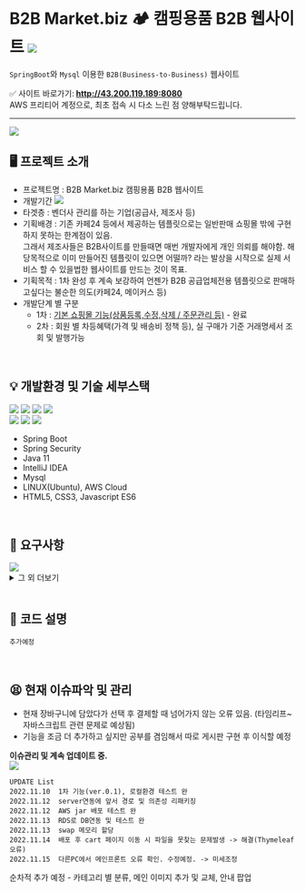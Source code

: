 # B2B Market.biz 🏕 캠핑용품 B2B 웹사이트 <img src="https://img.shields.io/badge/SpringBoot-2e6d00?style=flat-square&logo=Java&logoColor=white">


`SpringBoot`와 `Mysql` 이용한 `B2B(Business-to-Business)` 웹사이트<br>

✅ 사이트 바로가기:<b> http://43.200.119.189:8080 </b> <br>
AWS 프리티어 계정으로, 최초 접속 시 다소 느린 점 양해부탁드립니다. <br>

---


<img src="http://hohk.dothome.co.kr/load/data/kt180401/166870159530459680.jpg">

## 🖥 프로젝트 소개
- 프로젝트명 : B2B Market.biz 캠핑용품 B2B 웹사이트
- 개발기간 <img src="https://img.shields.io/badge/22/11/01 ~ 22/11/16(1차 완성) -ffce66?style=flat&logo=java&logoColor=white">
- 타겟층 : 벤더사 관리를 하는 기업(공급사, 제조사 등)
- 기획배경 : 기존 카페24 등에서 제공하는 템플릿으로는 일반판매 쇼핑몰 밖에 구현하지 못하는 한계점이 있음. <br>
그래서 제조사들은 B2B사이트를 만들때면 매번 개발자에게 개인 의뢰를 해야함.
해당목적으로 이미 만들어진 템플릿이 있으면 어떨까? 라는 발상을 시작으로 실제 서비스 할 수 있을법한 웹사이트를 만드는 것이 목표.
- 기획목적 : 1차 완성 후 계속 보강하여 언젠가 B2B 공급업체전용 템플릿으로 판매하고싶다는 불순한 의도(카페24, 메이커스 등)
- 개발단계 별 구분
   - 1차 : <u>기본 쇼핑몰 기능(상품등록,수정,삭제 / 주문관리 등)</u> - 완료
   - 2차 : 회원 별 차등혜택(가격 및 배송비 정책 등), 실 구매가 기준 거래명세서 조회 및 발행가능
<br>

## 💡 개발환경 및 기술 세부스택 
<img src="https://img.shields.io/badge/Spring Boot-6DB33F?style=for-the-badge&logo=Spring Boot&logoColor=black"> <img src="https://img.shields.io/badge/Spring Security-2b6d00?style=for-the-badge&logo=Spring Security&logoColor=white">  <img src="https://camo.githubusercontent.com/a0f9c9f1295e65f8c081e5e6073840e309726163c310542f8c0acb5aa60ba5ad/68747470733a2f2f696d672e736869656c64732e696f2f62616467652f4a4156412d3030373339363f7374796c653d666f722d7468652d6261646765266c6f676f3d6a617661266c6f676f436f6c6f723d7768697465"> <img src="https://img.shields.io/badge/IntelliJ IDEA-000000?style=for-the-badge&logo=IntelliJ IDEA&logoColor=white"><br>
 <img src="https://img.shields.io/badge/Amazon AWS-232F3E?style=for-the-badge&logo=Amazon AWS&logoColor=white">  <img src="https://img.shields.io/badge/Amazon RDS-527FFF?style=for-the-badge&logo=Amazon RDS&logoColor=white"> <img src="https://img.shields.io/badge/MySQL-4479A1?style=for-the-badge&logo=MySQL&logoColor=black">


- Spring Boot
- Spring Security
- Java 11
- IntelliJ IDEA
- Mysql
- LINUX(Ubuntu), AWS Cloud
- HTML5, CSS3, Javascript ES6

<br>

## 🚀 요구사항
<img src="http://hohk.dothome.co.kr/load/data/kt180401/166870314896660096.jpg">

<details>
<summary>그 외 더보기</summary>
<div markdown="1">
<img src="http://hohk.dothome.co.kr/load/data/kt180401/166870315447182400.jpg">
</div>
</details>



<br>

## 📌 코드 설명
```
추가예정
```


<br>

## 😫 현재 이슈파악 및 관리

- 현재 장바구니에 담았다가 선택 후 결제할 때 넘어가지 않는 오류 있음. (타임리프~자바스크립트 관련 문제로 예상됨)
- 기능을 조금 더 추가하고 싶지만 공부를 겸임해서 따로 게시판 구현 후 이식할 예정

<b>이슈관리 및 계속 업데이트 중.</b><br>
<img src="http://hohk.dothome.co.kr/load/data/kt180401/166873402256434784.jpg">
```
UPDATE List
2022.11.10  1차 기능(ver.0.1), 로컬환경 테스트 완
2022.11.12  server연동에 앞서 경로 및 의존성 리패키징
2022.11.12  AWS jar 배포 테스트 완
2022.11.13  RDS로 DB연동 및 테스트 완
2022.11.13  swap 메모리 할당
2022.11.14  배포 후 cart 페이지 이동 시 파일을 못찾는 문제발생 -> 해결(Thymeleaf오류)
2022.11.15  다른PC에서 메인프론트 오류 확인. 수정예정. -> 미세조정
```
순차적 추가 예정 - 카테고리 별 분류, 메인 이미지 추가 및 교체, 안내 팝업<br>

